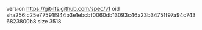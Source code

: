 version https://git-lfs.github.com/spec/v1
oid sha256:c25e77591f944b3e1ebcbf0060db13093c46a23b34751f97a94c7436823800b8
size 3518
